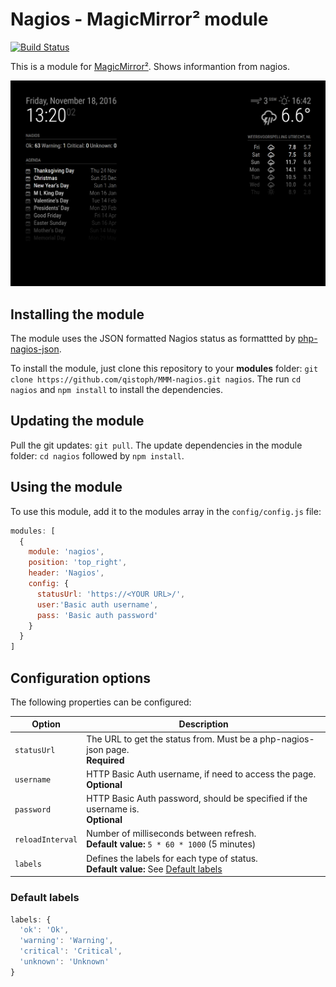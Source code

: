 # Nagios - MagicMirror² module

[![Build Status](https://travis-ci.org/qistoph/MMM-nagios.svg?branch=master)](https://travis-ci.org/qistoph/MMM-nagios)

This is a module for [MagicMirror²](https://github.com/MichMich/MagicMirror).
Shows informantion from nagios.

![Example Visualization](.previews/nagios.png)

## Installing the module

The module uses the JSON formatted Nagios status as formattted by [php-nagios-json](https://github.com/lizell/php-nagios-json).

To install the module, just clone this repository to your __modules__ folder:
`git clone https://github.com/qistoph/MMM-nagios.git nagios`.
The run `cd nagios` and `npm install` to install the dependencies.

## Updating the module

Pull the git updates: `git pull`.
The update dependencies in the module folder: `cd nagios` followed by `npm install`.

## Using the module

To use this module, add it to the modules array in the `config/config.js` file:

```javascript
modules: [
  {
    module: 'nagios',
    position: 'top_right',
    header: 'Nagios',
    config: {
      statusUrl: 'https://<YOUR URL>/',
      user:'Basic auth username',
      pass: 'Basic auth password'
    }
  }
]
```

## Configuration options

The following properties can be configured:

Option           | Description
---------------- | -----------
`statusUrl`      | The URL to get the status from. Must be a php-nagios-json page.<br>**Required**
`username`       | HTTP Basic Auth username, if need to access the page.<br>**Optional**
`password`       | HTTP Basic Auth password, should be specified if the username is.<br>**Optional**
`reloadInterval` | Number of milliseconds between refresh.<br>**Default value:** `5 * 60 * 1000` (5 minutes)
`labels`         | Defines the labels for each type of status.<br>**Default value:** See [Default labels](#default-labels)

### Default labels

````javascript
labels: {
  'ok': 'Ok',
  'warning': 'Warning',
  'critical': 'Critical',
  'unknown': 'Unknown'
}
````
